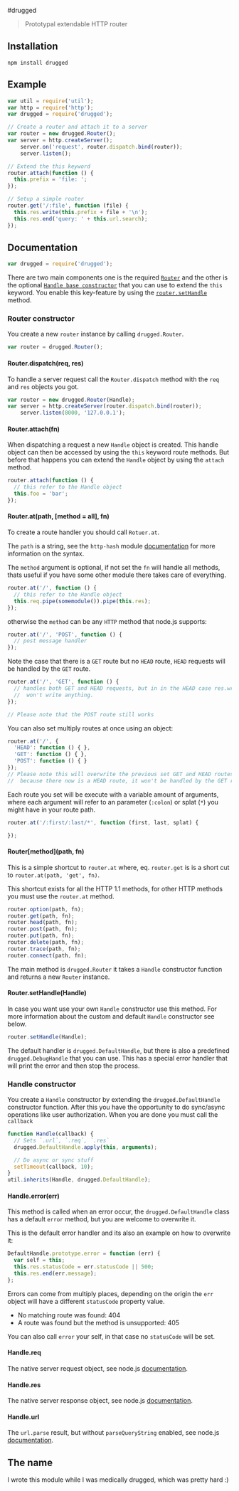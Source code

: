 #drugged

> Prototypal extendable HTTP router

## Installation

```sheel
npm install drugged
```

## Example

```javascript
var util = require('util');
var http = require('http');
var drugged = require('drugged');

// Create a router and attach it to a server
var router = new drugged.Router();
var server = http.createServer();
    server.on('request', router.dispatch.bind(router));
    server.listen();

// Extend the this keyword
router.attach(function () {
  this.prefix = 'file: ';
});

// Setup a simple router
router.get('/:file', function (file) {
  this.res.write(this.prefix + file + '\n');
  this.res.end('query: ' + this.url.search);
});
```

## Documentation

```javascript
var drugged = require('drugged');
```

There are two main components one is the required [`Router`](#router-constructor) and
the other is the optional [`Handle base constructor`](#handle-constructor) that you can
use to extend the `this` keyword. You enable this key-feature by using the
[`router.setHandle`](#routersethandlehandle) method.

### Router constructor

You create a new `router` instance by calling `drugged.Router`.

```javascript
var router = drugged.Router();
```

#### Router.dispatch(req, res)

To handle a server request call the `Router.dispatch` method with the `req` and
`res` objects you got.

```javascript
var router = new drugged.Router(Handle);
var server = http.createServer(router.dispatch.bind(router));
    server.listen(8000, '127.0.0.1');
```

#### Router.attach(fn)

When dispatching a request a new `Handle` object is created. This handle object
can then be accessed by using the `this` keyword route methods. But before
that happens you can extend the `Handle` object by using the `attach` method.

```javascript
router.attach(function () {
  // this refer to the Handle object
  this.foo = 'bar';
});
```

#### Router.at(path, [method = all], fn)

To create a route handler you should call `Rotuer.at`.

The `path` is a string, see the `http-hash` module
[documentation](https://github.com/Matt-Esch/http-hash#path-formats) for
more information on the syntax.

The `method` argument is optional, if not set the `fn` will handle all methods,
thats useful if you have some other module there takes care of everything.

```javascript
router.at('/', function () {
  // this refer to the Handle object
  this.req.pipe(somemodule()).pipe(this.res);
});
```

otherwise the `method` can be any `HTTP` method that node.js supports:

```javascript
router.at('/', 'POST', function () {
  // post message handler
});
```

Note the case that there is a `GET` route but no `HEAD` route, `HEAD` requests
will be handled by the `GET` route.

```javascript
router.at('/', 'GET', function () {
  // handles both GET and HEAD requests, but in in the HEAD case res.write
  //  won't write anything.
});

// Please note that the POST route still works
```

You can also set multiply routes at once using an object:

```javascript
router.at('/', {
  'HEAD': function () { },
  'GET': function () { },
  'POST': function () { }
});
// Please note this will overwrite the previous set GET and HEAD routes and
//  because there now is a HEAD route, it won't be handled by the GET route.
```

Each route you set will be execute with a variable amount of arguments,
where each argument will refer to an parameter (`:colon`) or splat (`*`) you
might have in your route path.

```javascript
router.at('/:first/:last/*', function (first, last, splat) {

});
```

#### Router\[method\]\(path, fn\)

This is a simple shortcut to `router.at` where, eq. `router.get` is is a short
cut to `router.at(path, 'get', fn)`.

This shortcut exists for all the HTTP 1.1 methods, for other HTTP methods you
must use the `router.at` method.

```javascript
router.option(path, fn);
router.get(path, fn);
router.head(path, fn);
router.post(path, fn);
router.put(path, fn);
router.delete(path, fn);
router.trace(path, fn);
router.connect(path, fn);
```

The main method is `drugged.Router` it takes a `Handle` constructor function
and returns a new `Router` instance.

#### Router.setHandle(Handle)

In case you want use your own `Handle` constructor use this method. For more
information about the custom and default `Handle` constructor see below.

```javascript
router.setHandle(Handle);
```

The default handler is `drugged.DefaultHandle`, but there is also a predefined
`drugged.DebugHandle` that you can use. This has a special error handler
that will print the error and then stop the process.

### Handle constructor

You create a `Handle` constructor by extending the `drugged.DefaultHandle` constructor
function. After this you have the opportunity to do sync/async operations like
user authorization. When you are done you must call the `callback`

```javascript
function Handle(callback) {
  // Sets `.url`, `.req`, `.res`
  drugged.DefaultHandle.apply(this, arguments);

  // Do async or sync stuff
  setTimeout(callback, 10);
}
util.inherits(Handle, drugged.DefaultHandle);
```

#### Handle.error(err)

This method is called when an error occur, the `drugged.DefaultHandle` class has a
default `error` method, but you are welcome to overwrite it.

This is the default error handler and its also an example on how to overwrite
it:

```javascript
DefaultHandle.prototype.error = function (err) {
  var self = this;
  this.res.statusCode = err.statusCode || 500;
  this.res.end(err.message);
};
```

Errors can come from multiply places, depending on the origin the `err` object
will have a different `statusCode` property value.

* No matching route was found: 404
* A route was found but the method is unsupported: 405

You can also call `error` your self, in that case no `statusCode` will be set.

#### Handle.req

The native server request object, see node.js
[documentation](http://nodejs.org/api/http.html#http_http_incomingmessage).

#### Handle.res

The native server response object, see node.js
[documentation](http://nodejs.org/api/http.html#http_class_http_serverresponse).

#### Handle.url

The `url.parse` result, but without `parseQueryString` enabled, see node.js
[documentation](http://nodejs.org/api/url.html#url_url_parse_urlstr_parsequerystring_slashesdenotehost).

## The name

I wrote this module while I was medically drugged, which was pretty hard :)
